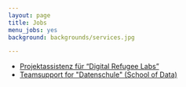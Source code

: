 ```yaml
---
layout: page
title: Jobs
menu_jobs: yes
background: backgrounds/services.jpg

---
```


* [Projektassistenz für &ldquo;Digital Refugee Labs&rdquo;](/blog/2016/03/stellenausschreibung-drl/)
* [Teamsupport for "Datenschule" (School of Data)](/blog/2016/04/stellenausschreibung-ds/)


<!-- Unfortunately there are no job offers at present.  -->